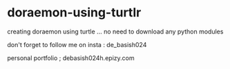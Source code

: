 # doraemon-using-turtlr
creating doraemon using turtle ... no need to download any python modules



don't forget to follow me on insta : de_basish024

personal portfolio ; debasish024h.epizy.com
